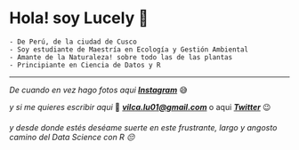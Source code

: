 
# Hola! soy Lucely :hamster:

    - De Perú, de la ciudad de Cusco 
    - Soy estudiante de Maestría en Ecología y Gestión Ambiental 
    - Amante de la Naturaleza! sobre todo las de las plantas
    - Principiante en Ciencia de Datos y R 
___

  *De cuando en vez hago fotos aqui*  ***[Instagram](https://www.instagram.com/lucel.2488/?hl=es-la)*** :sweat_smile:
  
  *y si me quieres escribir aqui* :email:  ***vilca.lu01@gmail.com*** 
   o aqui ***[Twitter](https://twitter.com/Lucel_2488)*** :wink:
   
   
   
###### *y desde donde estés deséame suerte en este frustrante, largo y angosto camino del Data Science con R* :pensive:
